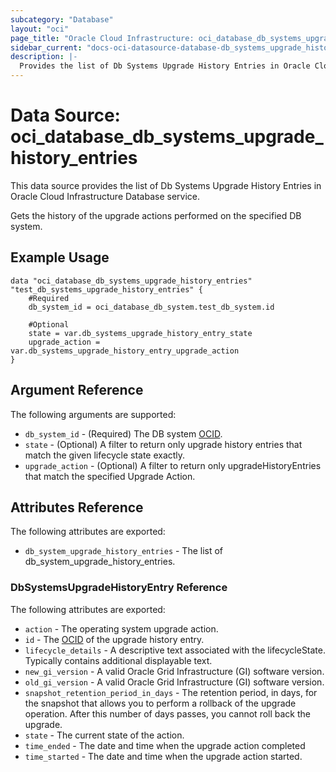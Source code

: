 ```yaml
---
subcategory: "Database"
layout: "oci"
page_title: "Oracle Cloud Infrastructure: oci_database_db_systems_upgrade_history_entries"
sidebar_current: "docs-oci-datasource-database-db_systems_upgrade_history_entries"
description: |-
  Provides the list of Db Systems Upgrade History Entries in Oracle Cloud Infrastructure Database service
---
```


# Data Source: oci_database_db_systems_upgrade_history_entries
This data source provides the list of Db Systems Upgrade History Entries in Oracle Cloud Infrastructure Database service.

Gets the history of the upgrade actions performed on the specified DB system.


## Example Usage

```hcl
data "oci_database_db_systems_upgrade_history_entries" "test_db_systems_upgrade_history_entries" {
	#Required
	db_system_id = oci_database_db_system.test_db_system.id

	#Optional
	state = var.db_systems_upgrade_history_entry_state
	upgrade_action = var.db_systems_upgrade_history_entry_upgrade_action
}
```

## Argument Reference

The following arguments are supported:

* `db_system_id` - (Required) The DB system [OCID](https://docs.cloud.oracle.com/iaas/Content/General/Concepts/identifiers.htm).
* `state` - (Optional) A filter to return only upgrade history entries that match the given lifecycle state exactly.
* `upgrade_action` - (Optional) A filter to return only upgradeHistoryEntries that match the specified Upgrade Action.


## Attributes Reference

The following attributes are exported:

* `db_system_upgrade_history_entries` - The list of db_system_upgrade_history_entries.

### DbSystemsUpgradeHistoryEntry Reference

The following attributes are exported:

* `action` - The operating system upgrade action.
* `id` - The [OCID](https://docs.cloud.oracle.com/iaas/Content/General/Concepts/identifiers.htm) of the upgrade history entry.
* `lifecycle_details` - A descriptive text associated with the lifecycleState. Typically contains additional displayable text. 
* `new_gi_version` - A valid Oracle Grid Infrastructure (GI) software version.
* `old_gi_version` - A valid Oracle Grid Infrastructure (GI) software version.
* `snapshot_retention_period_in_days` - The retention period, in days, for the snapshot that allows you to perform a rollback of the upgrade operation. After this number of days passes, you cannot roll back the upgrade.
* `state` - The current state of the action.
* `time_ended` - The date and time when the upgrade action completed
* `time_started` - The date and time when the upgrade action started.

